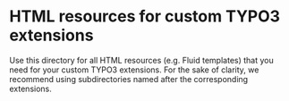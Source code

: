 HTML resources for custom TYPO3 extensions
==========================================

Use this directory for all HTML resources (e.g. Fluid templates) that you need for your custom TYPO3 extensions. For the sake of clarity, we recommend using subdirectories named after the corresponding extensions.